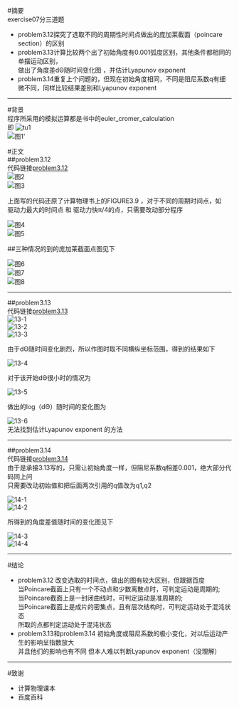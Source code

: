 #摘要   
exercise07分三道题  
* problem3.12探究了选取不同的周期性时间点做出的庞加莱截面（poincare section）的区别
* problem3.13计算比较两个出了初始角度有0.001弧度区别，其他条件都相同的单摆运动区别，     
  做出了角度差dΘ随时间变化图 ，并估计Lyapunov exponent    
* problem3.14重复上个问题的，但现在初始角度相同，不同是阻尼系数q有细微不同，同样比较结果差别和Lyapunov exponent   

---

#背景   
程序所采用的模拟运算都是书中的euler_cromer_calculation   
即
![tu1](https://github.com/nasulong/computational_physics_N2014301020044/blob/master/exercise07/%E5%85%AC%E5%BC%8F1.png)    
  ![图1'](https://github.com/nasulong/computational_physics_N2014301020044/blob/master/exercise07/%E5%85%AC%E5%BC%8F2.png)

#正文   
##problem3.12    
代码链接[problem3.12](https://github.com/nasulong/computational_physics_N2014301020044/blob/master/exercise07/exercise07_problem%203.12.py)  
![图2](https://github.com/nasulong/computational_physics_N2014301020044/blob/master/exercise07/3-12-1%E4%BB%A3%E7%A0%81%E4%B8%8A%E5%8D%8A%E9%83%A8%E5%88%86.png)  
![图3](https://github.com/nasulong/computational_physics_N2014301020044/blob/master/exercise07/3-12-1%E4%BB%A3%E7%A0%81%E4%B8%8B%E5%8D%8A%E9%83%A8%E5%88%86.png)    

上面写的代码还原了计算物理书上的FIGURE3.9 ，对于不同的周期时间点，如    
驱动力最大的时间点 和 驱动力快π/4的点，只需要改动部分程序    

![图4](https://github.com/nasulong/computational_physics_N2014301020044/blob/master/exercise07/3-14-%E4%BB%A3%E7%A0%81%E6%94%B9%E5%8A%A8%E4%B8%8A.png)   
![图5](https://github.com/nasulong/computational_physics_N2014301020044/blob/master/exercise07/3-12-1%E4%BB%A3%E7%A0%81%E4%B8%8B%E5%8D%8A%E9%83%A8%E5%88%86.png)    

##三种情况的到的庞加莱截面点图见下     

![图6](https://github.com/nasulong/computational_physics_N2014301020044/blob/master/exercise07/figure_3.12-1.png)   
![图7](https://github.com/nasulong/computational_physics_N2014301020044/blob/master/exercise07/figure_3-12-2.png)   
![图8](https://github.com/nasulong/computational_physics_N2014301020044/blob/master/exercise07/figure_3-12-3.png)    

---   

##problem3.13   
代码链接[problem3.13](https://github.com/nasulong/computational_physics_N2014301020044/blob/master/exercise07/problem3.13.py)   
![13-1](https://github.com/nasulong/computational_physics_N2014301020044/blob/master/exercise07/3-13-%E4%BB%A3%E7%A0%81%E4%B8%8A%E5%8D%8A%E9%83%A8%E5%88%86%E5%9B%BE.png)   
![13-2](https://github.com/nasulong/computational_physics_N2014301020044/blob/master/exercise07/3-13-%E4%BB%A3%E7%A0%81%E4%B8%AD%E9%83%A8%E5%88%86%E5%9B%BE.png)   
![13-3](https://github.com/nasulong/computational_physics_N2014301020044/blob/master/exercise07/3-13-%E4%BB%A3%E7%A0%81%E4%B8%8B%E5%8D%8A%E9%83%A8%E5%88%86%E5%9B%BE.png)      

由于dΘ随时间变化剧烈，所以作图时取不同横纵坐标范围，得到的结果如下     

![13-4](https://github.com/nasulong/computational_physics_N2014301020044/blob/master/exercise07/figure_3.13-1.png)    

对于该开始dΘ很小时的情况为   

![13-5](https://github.com/nasulong/computational_physics_N2014301020044/blob/master/exercise07/figure_3.13-2.png)    

做出的log（dΘ）随时间的变化图为     

![13-6](https://github.com/nasulong/computational_physics_N2014301020044/blob/master/exercise07/figure_3.13-3.png)     
无法找到估计Lyapunov exponent 的方法    

---   

##problem3.14   
代码链接[problem3.14](https://github.com/nasulong/computational_physics_N2014301020044/blob/master/exercise07/exercise07-problem3.14.py)   
由于是承接3.13写的，只需让初始角度一样，但阻尼系数q相差0.001，绝大部分代码同上问   
只需要改动初始值和把后面两次引用的q值改为q1,q2    

![14-1](https://github.com/nasulong/computational_physics_N2014301020044/blob/master/exercise07/3-14-%E4%BB%A3%E7%A0%81%E6%94%B9%E5%8A%A8%E4%B8%8A.png)    
![14-2](https://github.com/nasulong/computational_physics_N2014301020044/blob/master/exercise07/3-14-%E4%BB%A3%E7%A0%81%E6%94%B9%E5%8A%A8%E4%B8%8B.png)    

所得到的角度差值随时间的变化图见下    

![14-3](https://github.com/nasulong/computational_physics_N2014301020044/blob/master/exercise07/figure_3.14-1.png)    
![14-4](https://github.com/nasulong/computational_physics_N2014301020044/blob/master/exercise07/figure_3-14-2.png)     

---    

#结论   
* problem3.12 改变选取的时间点，做出的图有较大区别，但跟据百度   
  当Poincare截面上只有一个不动点和少数离散点时，可判定运动是周期的;     
  当Poincare截面上是一封闭曲线时，可判定运动是准周期的;    
  当Poincare截面上是成片的密集点，且有层次结构时，可判定运动处于混沌状态  
  所取的点都判定运动处于混沌状态   
* problem3.13和problem3.14 初始角度或阻尼系数的极小变化，对以后运动产生的影响呈指数放大   
   并且他们的影响也有不同   但本人难以判断Lyapunov exponent（没理解）   

---   

#致谢   
* 计算物理课本    
* 百度百科     








